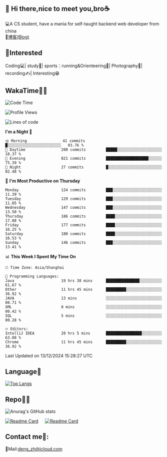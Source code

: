 👋 Hi there,nice to meet you,bro☕
---
💻A CS student, have a mania for self-taught backend web developer from china   
📌[博客(Blog)](https://github.com/HealUP/MyBlog)

 <!-- waka-box start -->
 <!-- waka-box end -->
 
🧲**Interested**
--
Coding💻| study📖| sports：running&Orienteering🏃‍| Photography📸| recording✍️| Interesting😁

WakaTime👨‍💻
---
<!--START_SECTION:waka-->
![Code Time](http://img.shields.io/badge/Code%20Time-2%2C253%20hrs%2055%20mins-blue)

![Profile Views](http://img.shields.io/badge/Profile%20Views-0-blue)

![Lines of code](https://img.shields.io/badge/From%20Hello%20World%20I%27ve%20Written-205.0%20thousand%20lines%20of%20code-blue)

**I'm a Night 🦉** 

```text
🌞 Morning                41 commits          █░░░░░░░░░░░░░░░░░░░░░░░░   03.76 % 
🌆 Daytime                200 commits         █████░░░░░░░░░░░░░░░░░░░░   18.37 % 
🌃 Evening                821 commits         ███████████████████░░░░░░   75.39 % 
🌙 Night                  27 commits          █░░░░░░░░░░░░░░░░░░░░░░░░   02.48 % 
```
📅 **I'm Most Productive on Thursday** 

```text
Monday                   124 commits         ███░░░░░░░░░░░░░░░░░░░░░░   11.39 % 
Tuesday                  129 commits         ███░░░░░░░░░░░░░░░░░░░░░░   11.85 % 
Wednesday                147 commits         ███░░░░░░░░░░░░░░░░░░░░░░   13.50 % 
Thursday                 186 commits         ████░░░░░░░░░░░░░░░░░░░░░   17.08 % 
Friday                   177 commits         ████░░░░░░░░░░░░░░░░░░░░░   16.25 % 
Saturday                 180 commits         ████░░░░░░░░░░░░░░░░░░░░░   16.53 % 
Sunday                   146 commits         ███░░░░░░░░░░░░░░░░░░░░░░   13.41 % 
```


📊 **This Week I Spent My Time On** 

```text
🕑︎ Time Zone: Asia/Shanghai

💬 Programming Languages: 
Java                     19 hrs 38 mins      ███████████████░░░░░░░░░░   61.67 % 
Other                    11 hrs 45 mins      █████████░░░░░░░░░░░░░░░░   36.92 % 
JAVA                     13 mins             ░░░░░░░░░░░░░░░░░░░░░░░░░   00.71 % 
XML                      8 mins              ░░░░░░░░░░░░░░░░░░░░░░░░░   00.42 % 
SQL                      5 mins              ░░░░░░░░░░░░░░░░░░░░░░░░░   00.28 % 

🔥 Editors: 
IntelliJ IDEA            20 hrs 5 mins       ████████████████░░░░░░░░░   63.08 % 
Chrome                   11 hrs 45 mins      █████████░░░░░░░░░░░░░░░░   36.92 % 
```


 Last Updated on 13/12/2024 15:28:27 UTC
<!--END_SECTION:waka-->

Language🚀
---
[![Top Langs](https://github-readme-stats.vercel.app/api/top-langs/?username=HealUP&layout=compact&hide_border=true)](https://github.com/HealUP)

Repo🧑‍💻
---
![Anurag's GitHub stats](https://github-readme-stats.vercel.app/api?username=HealUP&count_private=true&show_icons=true&theme=gruvbox&hide_border=true) 

[![Readme Card](https://github-readme-stats.vercel.app/api/pin/?username=HealUP&repo=InternetEy&theme=transparent)](https://github.com/HealUP/InternetEy) &emsp;
[![Readme Card](https://github-readme-stats.vercel.app/api/pin/?username=HealUP&repo=CampusExperience&theme=transparent)](https://github.com/HealUP/CampusExperience)


Contact me📱:
---
📮Mail:deng_zh@icloud.com  
